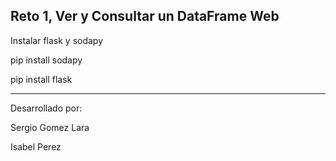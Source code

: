 ## Reto 1, Ver y Consultar un DataFrame Web

Instalar flask y sodapy

pip install sodapy

pip install flask

**********

Desarrollado por:

Sergio Gomez Lara

Isabel Perez
